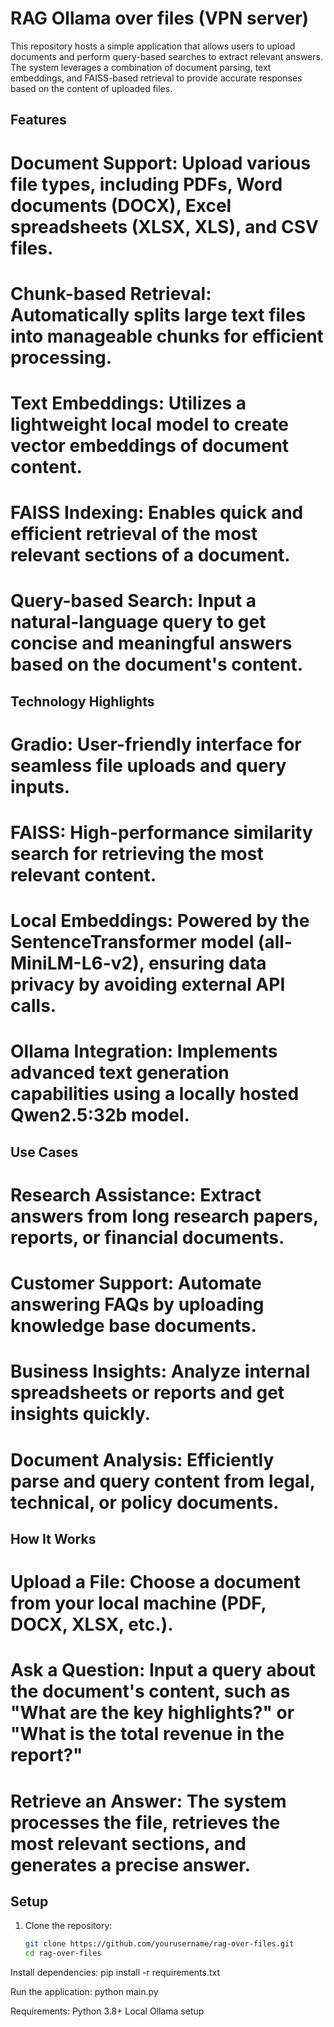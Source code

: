 # RAG Ollama over files (VPN server)

This repository hosts a simple application that allows users to upload documents and perform query-based searches to extract relevant answers. The system leverages a combination of document parsing, text embeddings, and FAISS-based retrieval to provide accurate responses based on the content of uploaded files.

## Features

# Document Support: Upload various file types, including PDFs, Word documents (DOCX), Excel spreadsheets (XLSX, XLS), and CSV files.
# Chunk-based Retrieval: Automatically splits large text files into manageable chunks for efficient processing.
# Text Embeddings: Utilizes a lightweight local model to create vector embeddings of document content.
# FAISS Indexing: Enables quick and efficient retrieval of the most relevant sections of a document.
# Query-based Search: Input a natural-language query to get concise and meaningful answers based on the document's content.

## Technology Highlights
# Gradio: User-friendly interface for seamless file uploads and query inputs.
# FAISS: High-performance similarity search for retrieving the most relevant content.
# Local Embeddings: Powered by the SentenceTransformer model (all-MiniLM-L6-v2), ensuring data privacy by avoiding external API calls.
# Ollama Integration: Implements advanced text generation capabilities using a locally hosted Qwen2.5:32b model.

## Use Cases
# Research Assistance: Extract answers from long research papers, reports, or financial documents.
# Customer Support: Automate answering FAQs by uploading knowledge base documents.
# Business Insights: Analyze internal spreadsheets or reports and get insights quickly.
# Document Analysis: Efficiently parse and query content from legal, technical, or policy documents.

## How It Works
# Upload a File: Choose a document from your local machine (PDF, DOCX, XLSX, etc.).
# Ask a Question: Input a query about the document's content, such as "What are the key highlights?" or "What is the total revenue in the report?"
# Retrieve an Answer: The system processes the file, retrieves the most relevant sections, and generates a precise answer.

## Setup

1. Clone the repository:
   ```bash
   git clone https://github.com/yourusername/rag-over-files.git
   cd rag-over-files

Install dependencies:
pip install -r requirements.txt

Run the application:
python main.py

Requirements:
Python 3.8+
Local Ollama setup

